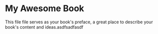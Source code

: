 # My Awesome Book

This file file serves as your book's preface, a great place to describe your book's content and ideas.asdfsadfasdf

